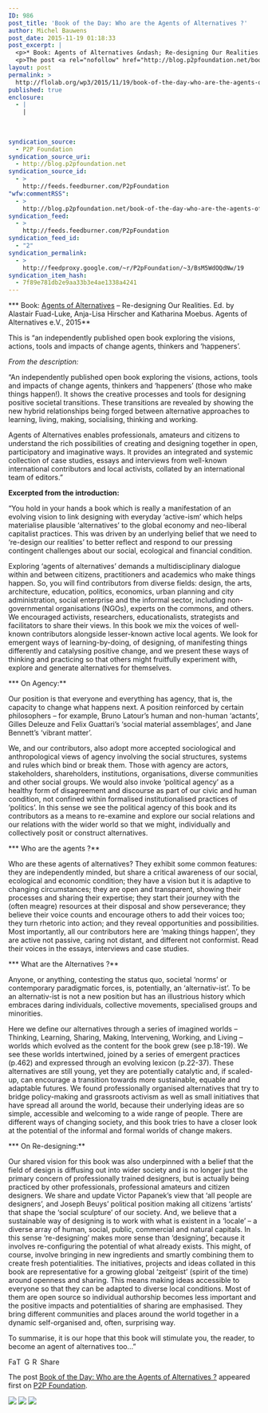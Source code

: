 ```yaml
---
ID: 986
post_title: 'Book of the Day: Who are the Agents of Alternatives ?'
author: Michel Bauwens
post_date: 2015-11-19 01:18:33
post_excerpt: |
  <p>* Book: Agents of Alternatives &ndash; Re-designing Our Realities. Ed. by Alastair Fuad-Luke, Anja-Lisa Hirscher and Katharina Moebus. Agents of Alternatives e.V., 2015 This is &ldquo;an independently published open book exploring the visions, actions, tools and impacts of change agents, thinkers and &lsquo;happeners&rsquo;. From the description: &ldquo;An independently published open book exploring the visions, actions, [&hellip;]</p>
  <p>The post <a rel="nofollow" href="http://blog.p2pfoundation.net/book-of-the-day-who-are-the-agents-of-alternatives/2015/11/19">Book of the Day: Who are the Agents of Alternatives ?</a> appeared first on <a rel="nofollow" href="http://blog.p2pfoundation.net/">P2P Foundation</a>.</p>
layout: post
permalink: >
  http://flolab.org/wp3/2015/11/19/book-of-the-day-who-are-the-agents-of-alternatives/
published: true
enclosure:
  - |
    |
        
        
        
syndication_source:
  - P2P Foundation
syndication_source_uri:
  - http://blog.p2pfoundation.net
syndication_source_id:
  - >
    http://feeds.feedburner.com/P2pFoundation
"wfw:commentRSS":
  - >
    http://blog.p2pfoundation.net/book-of-the-day-who-are-the-agents-of-alternatives/2015/11/19/feed
syndication_feed:
  - >
    http://feeds.feedburner.com/P2pFoundation
syndication_feed_id:
  - "2"
syndication_permalink:
  - >
    http://feedproxy.google.com/~r/P2pFoundation/~3/BsM5WdOQdNw/19
syndication_item_hash:
  - 7f89e781db2e9aa33b3e4ae1338a4241
---
```

*** Book: [Agents of Alternatives][1] – Re-designing Our Realities. Ed. by Alastair Fuad-Luke, Anja-Lisa Hirscher and Katharina Moebus. Agents of Alternatives e.V., 2015**

This is “an independently published open book exploring the visions, actions, tools and impacts of change agents, thinkers and ‘happeners’.

*From the description:*

“An independently published open book exploring the visions, actions, tools and impacts of change agents, thinkers and ‘happeners’ (those who make things happen!). It shows the creative processes and tools for designing positive societal transitions. These transitions are revealed by showing the new hybrid relationships being forged between alternative approaches to learning, living, making, socialising, thinking and working.

Agents of Alternatives enables professionals, amateurs and citizens to understand the rich possibilities of creating and designing together in open, participatory and imaginative ways. It provides an integrated and systemic collection of case studies, essays and interviews from well-known international contributors and local activists, collated by an international team of editors.”

**Excerpted from the introduction:**

“You hold in your hands a book which is really a manifestation of an evolving vision to link designing with everyday ‘active-ism’ which helps materialise plausible ‘alternatives’ to the global economy and neo-liberal capitalist practices. This was driven by an underlying belief that we need to ‘re-design our realities’ to better reflect and respond to our pressing contingent challenges about our social, ecological and financial condition.

Exploring ‘agents of alternatives’ demands a multidisciplinary dialogue within and between citizens, practitioners and academics who make things happen. So, you will find contributors from diverse fields: design, the arts, architecture, education, politics, economics, urban planning and city administration, social enterprise and the informal sector, including non-governmental organisations (NGOs), experts on the commons, and others. We encouraged activists, researchers, educationalists, strategists and facilitators to share their views. In this book we mix the voices of well-known contributors alongside lesser-known active local agents. We look for emergent ways of learning-by-doing, of designing, of manifesting things differently and catalysing positive change, and we present these ways of thinking and practicing so that others might fruitfully experiment with, explore and generate alternatives for themselves.

*** On Agency:**

Our position is that everyone and everything has agency, that is, the capacity to change what happens next. A position reinforced by certain philosophers – for example, Bruno Latour’s human and non-human ‘actants’, Gilles Deleuze and Felix Guattari’s ‘social material assemblages’, and Jane Bennett’s ‘vibrant matter’.

We, and our contributors, also adopt more accepted sociological and anthropological views of agency involving the social structures, systems and rules which bind or break them. Those with agency are actors, stakeholders, shareholders, institutions, organisations, diverse communities and other social groups. We would also invoke ‘political agency’ as a healthy form of disagreement and discourse as part of our civic and human condition, not confined within formalised institutionalised practices of ‘politics’. In this sense we see the political agency of this book and its contributors as a means to re-examine and explore our social relations and our relations with the wider world so that we might, individually and collectively posit or construct alternatives.

*** Who are the agents ?**

Who are these agents of alternatives? They exhibit some common features: they are independently minded, but share a critical awareness of our social, ecological and economic condition; they have a vision but it is adaptive to changing circumstances; they are open and transparent, showing their processes and sharing their expertise; they start their journey with the (often meagre) resources at their disposal and show perseverance; they believe their voice counts and encourage others to add their voices too; they turn rhetoric into action; and they reveal opportunities and possibilities. Most importantly, all our contributors here are ‘making things happen’, they are active not passive, caring not distant, and different not conformist. Read their voices in the essays, interviews and case studies.

*** What are the Alternatives ?**

Anyone, or anything, contesting the status quo, societal ‘norms’ or contemporary paradigmatic forces, is, potentially, an ‘alternativ-ist’. To be an alternativ-ist is not a new position but has an illustrious history which embraces daring individuals, collective movements, specialised groups and minorities.

Here we define our alternatives through a series of imagined worlds –Thinking, Learning, Sharing, Making, Intervening, Working, and Living – worlds which evolved as the content for the book grew (see p.18-19). We see these worlds intertwined, joined by a series of emergent practices (p.462) and expressed through an evolving lexicon (p.22-37). These alternatives are still young, yet they are potentially catalytic and, if scaled-up, can encourage a transition towards more sustainable, equable and adaptable futures. We found professionally organised alternatives that try to bridge policy-making and grassroots activism as well as small initiatives that have spread all around the world, because their underlying ideas are so simple, accessible and welcoming to a wide range of people. There are different ways of changing society, and this book tries to have a closer look at the potential of the informal and formal worlds of change makers.

*** On Re-designing:**

Our shared vision for this book was also underpinned with a belief that the field of design is diffusing out into wider society and is no longer just the primary concern of professionally trained designers, but is actually being practiced by other professionals, professional amateurs and citizen designers. We share and update Victor Papanek’s view that ‘all people are designers’, and Joseph Beuys’ political position making all citizens ‘artists’ that shape the ‘social sculpture’ of our society. And, we believe that a sustainable way of designing is to work with what is existent in a ‘locale’ – a diverse array of human, social, public, commercial and natural capitals. In this sense ‘re-designing’ makes more sense than ‘designing’, because it involves re-configuring the potential of what already exists. This might, of course, involve bringing in new ingredients and smartly combining them to create fresh potentialities. The initiatives, projects and ideas collated in this book are representative for a growing global ‘zeitgeist’ (spirit of the time) around openness and sharing. This means making ideas accessible to everyone so that they can be adapted to diverse local conditions. Most of them are open source so individual authorship becomes less important and the positive impacts and potentialities of sharing are emphasised. They bring different communities and places around the world together in a dynamic self-organised and, often, surprising way.

To summarise, it is our hope that this book will stimulate you, the reader, to become an agent of alternatives too…”

<a class="a2a_button_facebook" href="http://www.addtoany.com/add_to/facebook?linkurl=http%3A%2F%2Fblog.p2pfoundation.net%2Fbook-of-the-day-who-are-the-agents-of-alternatives%2F2015%2F11%2F19&linkname=Book%20of%20the%20Day%3A%20Who%20are%20the%20Agents%20of%20Alternatives%20%3F" title="Facebook" rel="nofollow"><img src="http://blog.p2pfoundation.net/wp-content/plugins/add-to-any/icons/facebook.png" width="16" height="16" alt="Facebook" /></a><a class="a2a_button_twitter" href="http://www.addtoany.com/add_to/twitter?linkurl=http%3A%2F%2Fblog.p2pfoundation.net%2Fbook-of-the-day-who-are-the-agents-of-alternatives%2F2015%2F11%2F19&linkname=Book%20of%20the%20Day%3A%20Who%20are%20the%20Agents%20of%20Alternatives%20%3F" title="Twitter" rel="nofollow"><img src="http://blog.p2pfoundation.net/wp-content/plugins/add-to-any/icons/twitter.png" width="16" height="16" alt="Twitter" /></a><a class="a2a_button_google_plus" href="http://www.addtoany.com/add_to/google_plus?linkurl=http%3A%2F%2Fblog.p2pfoundation.net%2Fbook-of-the-day-who-are-the-agents-of-alternatives%2F2015%2F11%2F19&linkname=Book%20of%20the%20Day%3A%20Who%20are%20the%20Agents%20of%20Alternatives%20%3F" title="Google+" rel="nofollow"><img src="http://blog.p2pfoundation.net/wp-content/plugins/add-to-any/icons/google_plus.png" width="16" height="16" alt="Google+" /></a><a class="a2a_button_reddit" href="http://www.addtoany.com/add_to/reddit?linkurl=http%3A%2F%2Fblog.p2pfoundation.net%2Fbook-of-the-day-who-are-the-agents-of-alternatives%2F2015%2F11%2F19&linkname=Book%20of%20the%20Day%3A%20Who%20are%20the%20Agents%20of%20Alternatives%20%3F" title="Reddit" rel="nofollow"><img src="http://blog.p2pfoundation.net/wp-content/plugins/add-to-any/icons/reddit.png" width="16" height="16" alt="Reddit" /></a><a class="a2a_dd a2a_target addtoany_share_save" href="https://www.addtoany.com/share#url=http%3A%2F%2Fblog.p2pfoundation.net%2Fbook-of-the-day-who-are-the-agents-of-alternatives%2F2015%2F11%2F19&title=Book%20of%20the%20Day%3A%20Who%20are%20the%20Agents%20of%20Alternatives%20%3F" id="wpa2a_2"><img src="http://blog.p2pfoundation.net/wp-content/plugins/add-to-any/share_save_120_16.png" width="120" height="16" alt="Share" /></a>

The post <a rel="nofollow" href="http://blog.p2pfoundation.net/book-of-the-day-who-are-the-agents-of-alternatives/2015/11/19">Book of the Day: Who are the Agents of Alternatives ?</a> appeared first on <a rel="nofollow" href="http://blog.p2pfoundation.net/">P2P Foundation</a>.

<div class="feedflare">
  <a href="http://feeds.feedburner.com/~ff/P2pFoundation?a=BsM5WdOQdNw:d_OyPyTjwTY:7Q72WNTAKBA"><img src="http://feeds.feedburner.com/~ff/P2pFoundation?d=7Q72WNTAKBA" border="0" /></img></a> <a href="http://feeds.feedburner.com/~ff/P2pFoundation?a=BsM5WdOQdNw:d_OyPyTjwTY:D7DqB2pKExk"><img src="http://feeds.feedburner.com/~ff/P2pFoundation?i=BsM5WdOQdNw:d_OyPyTjwTY:D7DqB2pKExk" border="0" /></img></a> <a href="http://feeds.feedburner.com/~ff/P2pFoundation?a=BsM5WdOQdNw:d_OyPyTjwTY:2mJPEYqXBVI"><img src="http://feeds.feedburner.com/~ff/P2pFoundation?d=2mJPEYqXBVI" border="0" /></img></a>
</div>

<img src="http://feeds.feedburner.com/~r/P2pFoundation/~4/BsM5WdOQdNw" height="1" width="1" alt="" />

 [1]: http://agentsofalternatives.com/